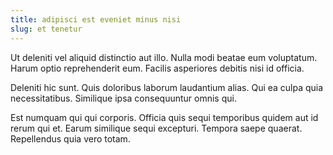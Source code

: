```yaml
---
title: adipisci est eveniet minus nisi
slug: et tenetur
---
```


Ut deleniti vel aliquid distinctio aut illo. Nulla modi beatae eum voluptatum. Harum optio reprehenderit eum. Facilis asperiores debitis nisi id officia.

Deleniti hic sunt. Quis doloribus laborum laudantium alias. Qui ea culpa quia necessitatibus. Similique ipsa consequuntur omnis qui.

Est numquam qui qui corporis. Officia quis sequi temporibus quidem aut id rerum qui et. Earum similique sequi excepturi. Tempora saepe quaerat. Repellendus quia vero totam.
